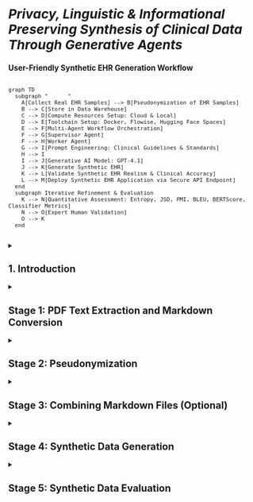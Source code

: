 <span style="font-size: 13px;">

# *Privacy, Linguistic & Informational Preserving Synthesis of Clinical Data Through Generative Agents*





### User-Friendly Synthetic EHR Generation Workflow
```mermaid 

graph TD  
  subgraph "      "
    A[Collect Real EHR Samples] --> B[Pseudonymization of EHR Samples]  
    B --> C[Store in Data Warehouse]  
    C --> D[Compute Resources Setup: Cloud & Local]  
    D --> E[Toolchain Setup: Docker, Flowise, Hugging Face Spaces]  
    E --> F[Multi-Agent Workflow Orchestration]  
    F --> G[Supervisor Agent]  
    F --> H[Worker Agent]  
    G --> I[Prompt Engineering: Clinical Guidelines & Standards]  
    H --> I  
    I --> J[Generative AI Model: GPT-4.1]  
    J --> K[Generate Synthetic EHR]  
    K --> L[Validate Synthetic EHR Realism & Clinical Accuracy]  
    L --> M[Deploy Synthetic EHR Application via Secure API Endpoint]  
  end  
  subgraph Iterative Refinement & Evaluation  
    K --> N[Quantitative Assessment: Entropy, JSD, PMI, BLEU, BERTScore, Classifier Metrics]  
    N --> O[Expert Human Validation]  
    O --> K  
  end
  
  ```  
  <details>
  <summary><h2>1. Introduction</h2></summary>

  This repository is a step-by-step guide to the Python code in the accompanying Jupyter Notebook, supplementing the paper "Privacy, Linguistic & Information Preserving Synthesis of Clinical Data Through Generative Agents" (Frontiers in AI).

  The overall aim is to process real-world PDF clinical notes, pseudonymize them for privacy, generate realistic synthetic notes based on these examples, and evaluate the quality and similarity of the synthetic data using various benchmarks.

  The process is broken down into several stages, leveraging the International Classification of Functioning (ICF) model, KNGF low back pain guidelines, and Azure OpenAI's GPT models for different tasks.

  **Prerequisites:**

  * Python installed with necessary libraries (openai, fitz, sacrebleu, bert\_score, numpy, glob, os, time, json, math, collections). You might need to install these using pip install \-r requirements.txt if you have a requirements file, or individually:  
    pip install openai PyMuPDF sacrebleu bert-score numpy

  * Access to an Azure OpenAI endpoint with deployment(s) for a suitable model (e.g., gpt-4 for conversion, pseudonymization, generation, and qualitative comparison).  
  * Your Azure OpenAI configuration details (AZURE\_OPENAI\_ENDPOINT, AZURE\_OPENAI\_API\_KEY, AZURE\_OPENAI\_DEPLOYMENT\_NAME, API\_VERSION) set up correctly (e.g., as environment variables or defined at the beginning of your notebook/script).  
  * Original PDF files located in the specified input directory (PDF\_DIRECTORY\_PATH).
  </details>

  <details>
  <summary><h2><strong>Stage 1: PDF Text Extraction and Markdown Conversion</strong></h2></summary>

  This initial stage focuses on converting the raw PDF documents into a structured text format (Markdown) that is easier to process in subsequent steps.

  * **Purpose:** To extract readable text content from PDF files and convert it into a structured Markdown format, preserving headings, lists, and paragraphs where possible, using an AI model.  
  * **Key Code Components:**  
    * extract\_text\_from\_pdf(pdf\_path): A function that reads text content from each page of a given PDF file using the PyMuPDF library (fitz).  
    * convert\_text\_to\_markdown(text\_content, pdf\_filename): A function that sends the extracted raw text to Azure OpenAI (using the client object and the specified AZURE\_OPENAI\_DEPLOYMENT\_NAME) with a prompt instructing the model to format the text as Markdown.    
    * save\_single\_markdown\_file(markdown\_content, output\_path): A helper function to save the resulting Markdown content string to an individual file.  
  * **Inputs:**  
    * Original PDF files from the directory specified by PDF\_DIRECTORY\_PATH.  
    * Azure OpenAI API configuration and initialized client object.  
  * **Outputs:**  
    * Individual Markdown files (\[original\_filename\].md) created within the PDF\_DIRECTORY\_PATH.  
  * **Configuration:**  
    * PDF\_DIRECTORY\_PATH: Specifies the file path where the input PDFs are located.  
    * Azure OpenAI endpoint, key, deployment name (using AZURE\_OPENAI\_DEPLOYMENT\_NAME for the Markdown conversion task), and API version.  
    * The convert\_text\_to\_markdown function uses specific system and user prompts to guide the AI's formatting task.
  </details>

  <details>
  <summary><h2><strong>Stage 2: Pseudonymization</strong></h2></summary>

  To protect patient privacy and create a safe dataset for further use (like example data for generation), this stage identifies and replaces personal identifiers in the Markdown files.

  * **Purpose:** To replace privacy-sensitive information, specifically person names (patients, doctors, staff, etc.), with realistic-sounding pseudonyms while strictly preserving the original Markdown structure and content otherwise, using an AI model.  
  * **Key Code Components:**  
    * pseudonymize\_markdown(markdown\_content, pdf\_filename): A function that sends the Markdown text (generated in Stage 1\) to Azure OpenAI (using the client object and AZURE\_OPENAI\_DEPLOYMENT\_NAME) with a strict system prompt instructing the model *only* to replace names and retain Markdown formatting.  
    * save\_single\_markdown\_file(markdown\_content, output\_path): Reused helper function to save the pseudonymized Markdown content to a new file.  
  * **Inputs:**  
    * Individual Markdown files (\*.md) generated in Stage 1\.  
    * Azure OpenAI API configuration and initialized client object.  
  * **Outputs:**  
    * Individual pseudonymized Markdown files (pseudo\_\[original\_filename\].md) created within the PDF\_DIRECTORY\_PATH.  
  * **Configuration:**  
    * Azure OpenAI endpoint, key, deployment name (AZURE\_OPENAI\_DEPLOYMENT\_NAME), and API version.  
    * PSEUDO\_SYSTEM\_MESSAGE\_CONTENT: A crucial system prompt that strictly limits the AI's action to name replacement and markdown preservation.  
    * PRIVACY\_CATEGORIES (optional list, mainly for context).
  </details>

  <details>
  <summary><h2><strong>Stage 3: Combining Markdown Files (Optional)</strong></h2></summary>

  This stage is primarily for creating single files containing the processed data, which can be useful for reviewing the entire dataset or for simple corpus loading, although the subsequent stages load individual files.

  * **Purpose:** To concatenate the content of all individual Markdown files (both original converted and pseudonymized) into two single, large Markdown files.  
  * **Key Code Components:**  
    * save\_combined\_markdown\_to\_file(combined\_markdown\_content, output\_path, file\_description): A helper function to write the combined string to a specified file.  
  * **Inputs:**  
    * Individual Markdown files (\*.md and pseudo\_\*.md) from the PDF\_DIRECTORY\_PATH.  
  * **Outputs:**  
    * combined\_epds\_markdown.md (all original converted content) saved in the parent directory of PDF\_DIRECTORY\_PATH.  
    * pseudo\_combined\_epds\_markdown.md (all pseudonymized content) saved in the parent directory of PDF\_DIRECTORY\_PATH.  
  * **Configuration:**  
    * OUTPUT\_COMBINED\_MD\_FILE\_PATH, OUTPUT\_COMBINED\_PSEUDO\_MD\_FILE\_PATH: Define the output locations and filenames.

  *Note: The main execution block in the initial script handles the looping through files, calling the extraction/conversion/pseudonymization functions, appending content to lists (all\_markdown\_content, all\_pseudonymized\_content), and finally joining and saving the combined content.*
  </details>

  <details>
  <summary><h2><strong>Stage 4: Synthetic Data Generation</strong></h2></summary>

  Using the pseudonymized real data as examples and guided by detailed prompts, this stage generates entirely new, artificial patient records for low back pain.

  * **Purpose:** To create a dataset of synthetic physiotherapeutic EHR records that are realistic, follow clinical guidelines (KNGF low back pain), adhere to the ICF model, and mimic the structure and style of the real, pseudonymized data, but represent entirely new patient cases.  
  * **Key Code Components:**  
    * load\_pseudonymized\_examples(directory\_path): Reads content from the individual pseudo\_\*.md files to be included as examples in the AI generation prompt.  
    * generate\_synthetic\_record(client, example\_markdown\_content, record\_number): Constructs a detailed user prompt combining the Worker persona, specific instructions (ICF, KNGF, SOEP format, goal formulation, low back pain focus), and the loaded examples. Sends this to Azure OpenAI (using the client object and AZURE\_OPENAI\_DEPLOYMENT\_NAME) to generate a new, unique record.  
    * save\_synthetic\_record(synthetic\_content, output\_dir, record\_number): Saves the generated synthetic record to an individual file in a new directory.  
  * **Inputs:**  
    * Individual pseudonymized Markdown files (pseudo\_\*.md) from the directory specified by PSEUDO\_MD\_DIRECTORY\_PATH (which is set to reuse the original PDF\_DIRECTORY\_PATH in the provided code).  
    * Azure OpenAI API configuration and initialized client object.  
    * Detailed AI prompts defining the structure and clinical requirements for synthetic data (Supervisor and Worker prompts conceptually translated into the system and user messages).  
  * **Outputs:**  
    * Individual synthetic Markdown files (synthetic\_patient\_\*.md) created in a new output directory specified by SYNTHETIC\_OUTPUT\_DIR.  
  * **Configuration:**  
    * PSEUDO\_MD\_DIRECTORY\_PATH: The source directory for pseudonymized example data.  
    * SYNTHETIC\_OUTPUT\_DIR: The output directory where synthetic data will be saved.  
    * NUM\_SYNTHETIC\_RECORDS\_TO\_GENERATE: Controls how many synthetic files to create.  
    * Azure OpenAI endpoint, key, deployment name (AZURE\_OPENAI\_DEPLOYMENT\_NAME for generation), and API version.  
    * System and user prompts for the generation task. A higher temperature (0.8) is used here to encourage creativity and variation in the generated content.
  </details>

  <details>
  <summary><h2><strong>Stage 5: Synthetic Data Evaluation</strong></h2></summary>

  This final stage assesses the quality and similarity of the generated synthetic data compared to the pseudonymized real data using a combination of quantitative benchmarks and a qualitative AI-based review.

  * **Purpose:** To provide metrics and descriptions that indicate how well the synthetic data captures the linguistic, structural, and clinical characteristics of the real-world pseudonymized data.  
  * **Key Code Components:**  
    * load\_file\_content(filepath): Helper function to load content for evaluation.  
    * calculate\_entropy(text, unit): Calculates Shannon's Entropy (character and word level) for the entire corpus of pseudonymized and synthetic texts, measuring linguistic diversity.  
    * calculate\_avg\_bigram\_pmi(text, min\_freq): Calculates the average Pointwise Mutual Information (PMI) for word bigrams above a minimum frequency threshold, serving as a proxy for Mutual Information and measuring word association strength.  
    * calculate\_corpus\_bleu(synthetic\_contents, pseudo\_contents\_list): Calculates the corpus-level BLEU score, measuring n-gram overlap between synthetic texts and the reference set of pseudonymized texts. Requires the sacrebleu library.  
    * calculate\_corpus\_bertscore(synthetic\_contents, pseudo\_contents\_list, lang='nl'): Calculates the BERT Score (Precision, Recall, F1), measuring semantic similarity using contextual embeddings. Requires the bert\_score library.  
    * compare\_docs\_with\_gpt4(client, pseudo\_content, synthetic\_content, pseudo\_filename, synthetic\_filename): Sends pairs of pseudonymized and synthetic texts to Azure OpenAI (using the client object and AZURE\_OPENAI\_DEPLOYMENT\_NAME) with a prompt asking for a qualitative comparison based on structure, style, clinical patterns, and realism, providing a descriptive summary and a rating (Laag/Matig/Hoog).  
    * Code to load *all* contents from both corpora, calculate the quantitative benchmarks, perform pairwise GPT-4 comparisons (randomly pairing synthetic files with pseudonymized ones up to NUM\_COMPARISON\_PAIRS\_TO\_EVALUATE), print all results in a structured report, and optionally save to a JSON file (COMPARISON\_RESULTS\_FILE).  
  * **Inputs:**  
    * Individual pseudonymized Markdown files (pseudo\_\*.md) from PSEUDO\_MD\_DIRECTORY\_PATH\_COMPARE.  
    * Individual synthetic Markdown files (synthetic\_patient\_\*.md) from SYNTHETIC\_MD\_DIRECTORY\_PATH.  
    * Azure OpenAI API configuration and initialized client object (specifically for the qualitative GPT-4 comparison part).  
  * **Outputs:**  
    * Quantitative benchmark values (Character Entropy, Word Entropy, Average Document Length, Average Bigram PMI, BLEU Score, BERT Score) printed to the console.  
    * Qualitative comparison summaries and ratings from GPT-4 for sampled pairs, printed to the console.  
    * Optional JSON file (COMPARISON\_RESULTS\_FILE) containing all benchmark and pairwise results.  
  * **Configuration:**  
    * PSEUDO\_MD\_DIRECTORY\_PATH\_COMPARE: Source directory for pseudonymized files used as references for comparison.  
    * SYNTHETIC\_MD\_DIRECTORY\_PATH: Source directory for synthetic files.  
    * NUM\_COMPARISON\_PAIRS\_TO\_EVALUATE: How many synthetic files to sample for the pairwise GPT-4 comparison.  
    * PMI\_MIN\_BIGRAM\_FREQ: Minimum frequency for a bigram to be included in the Average PMI calculation.  
    * Azure OpenAI endpoint, key, deployment name (AZURE\_OPENAI\_DEPLOYMENT\_NAME for the comparison task), and API version. A lower temperature (0.1) is used for the comparison prompt to encourage deterministic analysis.  
    * The prompt for compare\_docs\_with\_gpt4 explicitly defines the comparison criteria and output format.  
  * **Benchmark Metrics Explained:**  
    * **Shannon's Entropy (Character/Word):** Measures linguistic diversity and unpredictability at the character or word level. Higher values indicate more variety.  
    * **Average Document Length (Characters):** A simple measure of the average size or volume of content per document.  
    * **Average Bigram Pointwise Mutual Information (PMI):** A proxy for Mutual Information, measuring the average strength of association between adjacent words. Higher values suggest stronger or more specific word co-occurrence patterns.  
    * **BLEU Score:** Measures surface-level n-gram overlap. A low score is generally desired for synthetic data to show it's not copying phrasing.  
    * **BERT Score (Precision, Recall, F1):** Measures deeper semantic similarity using contextual embeddings. F1 provides a balanced score of how well the synthetic data captures the meaning and concepts of the real data.  
    * **Informational Accuracy:** A standard, generalizable metric is noted as challenging in this context. Aspects of information capture and clinical plausibility are covered qualitatively by the GPT-4 comparison and partially by BERTScore (semantic similarity) and length comparison.  
    * **Qualitative GPT-4 Comparison:** Provides a human-like assessment by an AI model, evaluating structure, style, clinical realism, and adherence to format based on explicit criteria, offering a descriptive summary and a categorical rating (Laag/Matig/Hoog).

  This guide provides a structured overview of the code's functionality across the different stages of processing, generating, and evaluating the physiotherapeutic EHR data. Refer to the code cells in the notebook for the specific implementation details of each function and the main execution flow.
  </details>


</span>